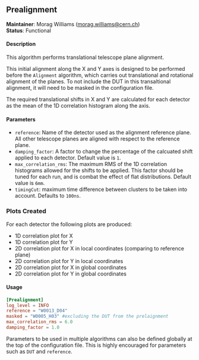 ## Prealignment
**Maintainer**: Morag Williams (<morag.williams@cern.ch>)   
**Status**: Functional   

#### Description
This algorithm performs translational telescope plane alignment.

This initial alignment along the X and Y axes is designed to be performed before the `Alignment` algorithm, which carries out translational and rotational alignment of the planes. To not include the DUT in this transaltional alignment, it will need to be masked in the configuration file.

The required translational shifts in X and Y are calculated for each detector as the mean of the 1D correlation histogram along the axis.

#### Parameters
* `reference`: Name of the detector used as the alignment reference plane. All other telescope planes are aligned with respect to the reference plane.
* `damping_factor`: A factor to change the percentage of the calcuated shift applied to each detector. Default value is `1`.
* `max_correlation_rms`: The maximum RMS of the 1D correlation histograms allowed for the shifts to be applied. This factor should be tuned for each run, and is combat the effect of flat distributions. Default value is `6mm`.
* `timingCut`: maximum time difference between clusters to be taken into account. Defaults to `100ns`.

### Plots Created
For each detector the following plots are produced:
* 1D correlation plot for X
* 1D correlation plot for Y
* 2D correlation plot for X in local coordinates (comparing to reference plane)
* 2D correlation plot for Y in local coordinates
* 2D correlation plot for X in global coordinates
* 2D correlation plot for Y in global coordinates

#### Usage
```toml
[Prealignment]
log_level = INFO
reference = "W0013_D04"
masked = "W0005_H03" #excluding the DUT from the prelaignment
max_correlation_rms = 6.0
damping_factor = 1.0
```
Parameters to be used in multiple algorithms can also be defined globally at the top of the configuration file. This is highly encouraged for parameters such as `DUT` and `reference`.
